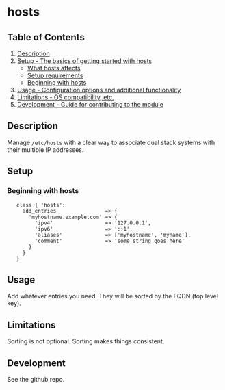 # hosts

## Table of Contents

1. [Description](#description)
1. [Setup - The basics of getting started with hosts](#setup)
    * [What hosts affects](#what-hosts-affects)
    * [Setup requirements](#setup-requirements)
    * [Beginning with hosts](#beginning-with-hosts)
1. [Usage - Configuration options and additional functionality](#usage)
1. [Limitations - OS compatibility, etc.](#limitations)
1. [Development - Guide for contributing to the module](#development)

## Description

Manage `/etc/hosts` with a clear way to associate dual stack systems with their multiple IP addresses.

## Setup

### Beginning with hosts

```puppet
   class { 'hosts':
     add_entries                => {
       'myhostname.example.com' => {
         'ipv4'                 => '127.0.0.1',
         'ipv6'                 => '::1',
         'aliases'              => ['myhostname', 'myname'],
         'comment'              => 'some string goes here'
       }
     }
   }
```


## Usage

Add whatever entries you need.  They will be sorted by the FQDN (top level key).

## Limitations

Sorting is not optional.  Sorting makes things consistent.

## Development

See the github repo.
